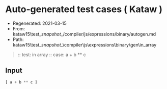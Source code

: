# Auto-generated test cases ( Kataw )
- Regenerated: 2021-03-15
- From: kataw15\test\__snapshot__/compiler/js/expressions/binary/autogen.md
- Path: kataw15\test\__snapshot__\compiler\js\expressions\binary\gen\in_array
> :: test: in array
> :: case: a + b ** c
## Input

`````js
[ a + b ** c ]
`````
